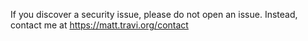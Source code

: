 If you discover a security issue, please do not open an issue. Instead, contact
me at <https://matt.travi.org/contact>
